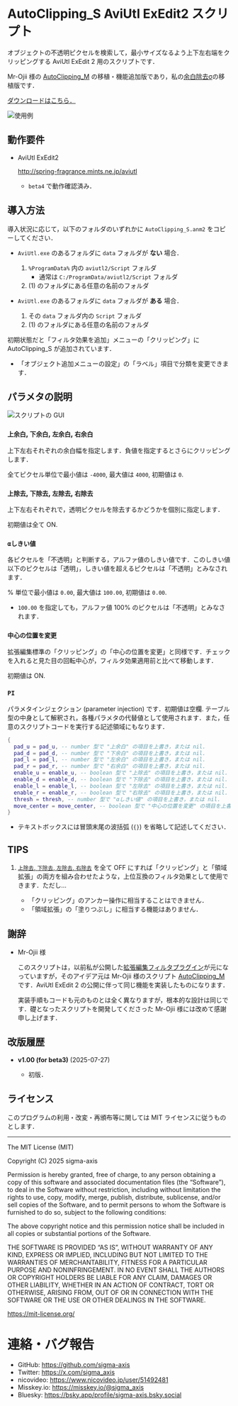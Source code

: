 # AutoClipping_S AviUtl ExEdit2 スクリプト

オブジェクトの不透明ピクセルを検索して，最小サイズなるよう上下左右端をクリッピングする AviUtl ExEdit 2 用のスクリプトです．

Mr-Ojii 様の [AutoClipping_M](https://github.com/Mr-Ojii/AviUtl-AutoClipping_M-Script) の移植・機能追加版であり，私の[余白除去σ](https://github.com/sigma-axis/aviutl_CropBlank_S)の移植版です．

[ダウンロードはこちら．](https://github.com/sigma-axis/aviutl2_script_AutoClipping_S/releases)

![使用例](https://github.com/user-attachments/assets/716b4c5e-0af5-4ae6-90e5-cb494a773395)

##  動作要件

- AviUtl ExEdit2

  http://spring-fragrance.mints.ne.jp/aviutl

  - `beta4` で動作確認済み．

##  導入方法

導入状況に応じて，以下のフォルダのいずれかに `AutoClipping_S.anm2` をコピーしてください．

- `AviUtl.exe` のあるフォルダに `data` フォルダが **ない** 場合．
  1.  `%ProgramData%` 内の `aviutl2/Script` フォルダ
      - 通常は `C:/ProgramData/aviutl2/Script` フォルダ
  1.  (1) のフォルダにある任意の名前のフォルダ

- `AviUtl.exe` のあるフォルダに `data` フォルダが **ある** 場合．
  1.  その `data` フォルダ内の `Script` フォルダ
  1.  (1) のフォルダにある任意の名前のフォルダ

初期状態だと「フィルタ効果を追加」メニューの「クリッピング」に AutoClipping_S が追加されています．
- 「オブジェクト追加メニューの設定」の「ラベル」項目で分類を変更できます．

##  パラメタの説明

![スクリプトの GUI](https://github.com/user-attachments/assets/a366d849-8d63-4b8c-b398-2791b54b79e5)

### `上余白`, `下余白`, `左余白`, `右余白`

上下左右それぞれの余白幅を指定します．負値を指定するとさらにクリッピングします．

全てピクセル単位で最小値は `-4000`, 最大値は `4000`, 初期値は `0`.

### `上除去`, `下除去`, `左除去`, `右除去`

上下左右それぞれで，透明ピクセルを除去するかどうかを個別に指定します．

初期値は全て ON.

### `αしきい値`

各ピクセルを「不透明」と判断する，アルファ値のしきい値です．このしきい値以下のピクセルは「透明」，しきい値を超えるピクセルは「不透明」とみなされます．

% 単位で最小値は `0.00`, 最大値は `100.00`, 初期値は `0.00`.

- `100.00` を指定しても，アルファ値 100% のピクセルは「不透明」とみなされます．

### `中心の位置を変更`

拡張編集標準の「クリッピング」の「中心の位置を変更」と同様です．チェックを入れると見た目の回転中心が，フィルタ効果適用前と比べて移動します．

初期値は ON.

### `PI`

パラメタインジェクション (parameter injection) です．初期値は空欄. テーブル型の中身として解釈され，各種パラメタの代替値として使用されます．また，任意のスクリプトコードを実行する記述領域にもなります．

```lua
{
  pad_u = pad_u, -- number 型で "上余白" の項目を上書き，または nil.
  pad_d = pad_d, -- number 型で "下余白" の項目を上書き，または nil.
  pad_l = pad_l, -- number 型で "左余白" の項目を上書き，または nil.
  pad_r = pad_r, -- number 型で "右余白" の項目を上書き，または nil.
  enable_u = enable_u, -- boolean 型で "上除去" の項目を上書き，または nil. 0 を false, 0 以外を true 扱いとして number 型も可能．
  enable_d = enable_d, -- boolean 型で "下除去" の項目を上書き，または nil. 0 を false, 0 以外を true 扱いとして number 型も可能．
  enable_l = enable_l, -- boolean 型で "左除去" の項目を上書き，または nil. 0 を false, 0 以外を true 扱いとして number 型も可能．
  enable_r = enable_r, -- boolean 型で "右除去" の項目を上書き，または nil. 0 を false, 0 以外を true 扱いとして number 型も可能．
  thresh = thresh, -- number 型で "αしきい値" の項目を上書き，または nil.
  move_center = move_center, -- boolean 型で "中心の位置を変更" の項目を上書き，または nil. 0 を false, 0 以外を true 扱いとして number 型も可能．
}
```
- テキストボックスには冒頭末尾の波括弧 (`{}`) を省略して記述してください．


##  TIPS

1.  [`上除去`, `下除去`, `左除去`, `右除去`](#上除去-下除去-左除去-右除去) を全て OFF にすれば「クリッピング」と「領域拡張」の両方を組み合わせたような，上位互換のフィルタ効果として使用できます．ただし...

    - 「クリッピング」のアンカー操作に相当することはできません．
    - 「領域拡張」の「塗りつぶし」に相当する機能はありません．


##  謝辞

- Mr-Ojii 様

  このスクリプトは，以前私が公開した[拡張編集フィルタプラグイン](https://github.com/sigma-axis/aviutl_CropBlank_S)が元になっていますが，そのアイデア元は Mr-Ojii 様のスクリプト [AutoClipping_M](https://github.com/Mr-Ojii/AviUtl-AutoClipping_M-Script) です．AviUtl ExEdit 2 の公開に伴って同じ機能を実装したものになります．

  実装手順もコードも元のものとは全く異なりますが，根本的な設計は同じです．礎となったスクリプトを開発してくださった Mr-Ojii 様には改めて感謝申し上げます．


## 改版履歴

- **v1.00 (for beta3)** (2025-07-27)

  - 初版．


## ライセンス

このプログラムの利用・改変・再頒布等に関しては MIT ライセンスに従うものとします．

---

The MIT License (MIT)

Copyright (C) 2025 sigma-axis

Permission is hereby granted, free of charge, to any person obtaining a copy of this software and associated documentation files (the “Software”), to deal in the Software without restriction, including without limitation the rights to use, copy, modify, merge, publish, distribute, sublicense, and/or sell copies of the Software, and to permit persons to whom the Software is furnished to do so, subject to the following conditions:

The above copyright notice and this permission notice shall be included in all copies or substantial portions of the Software.

THE SOFTWARE IS PROVIDED “AS IS”, WITHOUT WARRANTY OF ANY KIND, EXPRESS OR IMPLIED, INCLUDING BUT NOT LIMITED TO THE WARRANTIES OF MERCHANTABILITY, FITNESS FOR A PARTICULAR PURPOSE AND NONINFRINGEMENT. IN NO EVENT SHALL THE AUTHORS OR COPYRIGHT HOLDERS BE LIABLE FOR ANY CLAIM, DAMAGES OR OTHER LIABILITY, WHETHER IN AN ACTION OF CONTRACT, TORT OR OTHERWISE, ARISING FROM, OUT OF OR IN CONNECTION WITH THE SOFTWARE OR THE USE OR OTHER DEALINGS IN THE SOFTWARE.

https://mit-license.org/


#  連絡・バグ報告

- GitHub: https://github.com/sigma-axis
- Twitter: https://x.com/sigma_axis
- nicovideo: https://www.nicovideo.jp/user/51492481
- Misskey.io: https://misskey.io/@sigma_axis
- Bluesky: https://bsky.app/profile/sigma-axis.bsky.social
